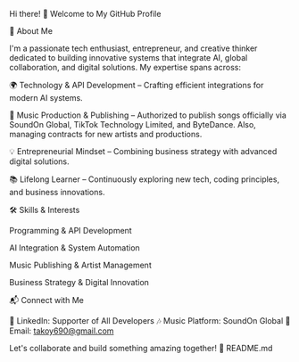 Hi there! 👋 Welcome to My GitHub Profile

🚀 About Me

I'm a passionate tech enthusiast, entrepreneur, and creative thinker dedicated to building innovative systems that integrate AI, global collaboration, and digital solutions. My expertise spans across:

🌍 Technology & API Development – Crafting efficient integrations for modern AI systems.

🎵 Music Production & Publishing – Authorized to publish songs officially via SoundOn Global, TikTok Technology Limited, and ByteDance. Also, managing contracts for new artists and productions.

💡 Entrepreneurial Mindset – Combining business strategy with advanced digital solutions.

📚 Lifelong Learner – Continuously exploring new tech, coding principles, and business innovations.


🛠️ Skills & Interests

Programming & API Development

AI Integration & System Automation

Music Publishing & Artist Management

Business Strategy & Digital Innovation


📬 Connect with Me

💼 LinkedIn: Supporter of All Developers
🎶 Music Platform: SoundOn Global
📧 Email: takoy690@gmail.com

Let's collaborate and build something amazing together! 🚀
README.md
